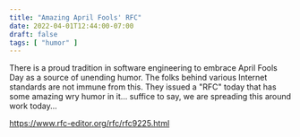 ```yaml
---
title: "Amazing April Fools' RFC"
date: 2022-04-01T12:44:00-07:00
draft: false
tags: [ "humor" ]
---
```


There is a proud tradition in software engineering to embrace April Fools Day as a source of unending humor. The folks behind various Internet standards are not immune from this. They issued a "RFC" today that has some amazing wry humor in it... suffice to say, we are spreading this around work today...

https://www.rfc-editor.org/rfc/rfc9225.html
